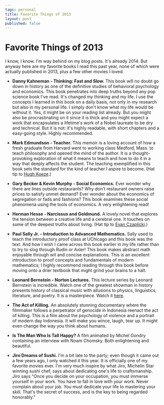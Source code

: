 ```yaml
--- 
tags: personal
title: Favorite Things of 2013
layout: post
published: false
---
```


# Favorite Things of 2013

I know, I know. I'm way behind on my blog posts. It's already 2014. But anyway here are my favorite books I read this past year, none of which were actually published in 2013, plus a few other movies I loved. 

* __Danny Kahneman - Thinking: Fast and Slow.__ This book will no doubt go down in history as one of the definitive studies of behavioral psychology and economics. This book penetrates into deep truths beyond any pop science book I've read. It's changed my thinking and my life. I use the concepts I learned in this book on a daily basis, not only in my research but also in my personal life. I simply don't know what my life would be without it. Yes, it might be on your reading list already. But you might also be procrastinating on it since it is thick and you might expect a work that encapsulates a lifetime's work of a Nobel laureate to be dry and technical. But it is not: it's highly readable, with short chapters and a easy-going style. Highly recommended. 

* __Mark Edmundson - Teacher.__ This memoir is a loving account of how a fresh graduate from Harvard went to working class Medford, Mass. to teach philosophy and opened the mind of the author. It is a thought-provoking exploration of what it means to teach and how to do it in a way that deeply affects the student. The teaching exemplified in this book sets the standard for the kind of teacher I aspire to become. (Hat tip to [Hugh Koeze][hk].)

[hk]: http://hughkoeze.wordpress.com/

* __Gary Becker & Kevin Murphy - Social Economics.__ Ever wonder why there are lines outside restaurants? Why don't restaurant owners raise prices to satisfy unmet demand? Ever wonder about the economics of segregation or fads and fashions? This book examines these social phenomena using the tools of economics. A very enlightening read!  

* __Herman Hesse - Narcissus and Goldmund.__ A lovely novel that explores the tension between a creative life and a cerebral one. It touches on some of the deepest truths about living. (Hat tip to [Evan Czaplicki][cz].)

[cz]: https://twitter.com/czaplic

* __Paul Sally Jr. - Introduction to Advanced Mathematics.__ Sally used to teach the introductory proof class at UChicago and this book was the text. And how I wish I came across this book earlier in my life rather than to try to slog through Rudin or Axler! This book makes abstract math enjoyable through wit and concise explanations. This is an excellent introduction to proof concepts and fundamentals of modern mathematics; I highly recommend reading through this book before moving onto a drier textbook that might grind your brains to a halt. 

* __Leonard Bernstein - Norton Lectures.__ This lecture series by Leonard Bernstein is incredible. Watch one of the greatest showman in history presents history of classical music with allusions to physics, linguistics, literature, and poetry. It is a masterpiece. Watch it [here][bernstein].

[bernstein]: http://www.openculture.com/2012/03/leonard_bernsteins_masterful_lectures_on_music.html

* __The Act of Killing.__ An absolutely stunning documentary where the filmmaker follows a perpetrator of genocide in Indonesia reenact the act of killing. This is a film about the psychology of violence and a portrait of modern day Indonesia. It will make you wince, laugh, tear up. It might even change the way you think about humans. 

* __Is The Man Who Is Tall Happy?__ A film animated by Michel Gondry containing an interview with Noam Chomsky. Both enlightening and beautiful. 

* __Jiro Dreams of Sushi.__ I'm a bit late to the party; even though it came out a few years ago, I only watched it this year. It is officially one of my favorite movies ever. I'm very much inspire by what Jiro, Michelin Star winning sushi chef, says about dedicating one's life to craftsmanship. Jiro says "Once you decide on your occupation, you must immerse yourself in your work. You have to fall in love with your work. Never complain about your job. You must dedicate your life to mastering your skill. That's the secret of success, and is the key to being regarded honorably." 

